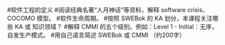 #软件工程的定义
#阅读经典名著“人月神话”等资料，解释 software crisis、COCOMO 模型。
#软件生命周期。
#按照 SWEBok 的 KA 划分，本课程关注哪些 KA 或 知识领域？
#解释 CMMI 的五个级别。例如：Level 1 - Initial：无序，自发生产模式。
#用自己语言简述 SWEBok 或 CMMI （约200字）
